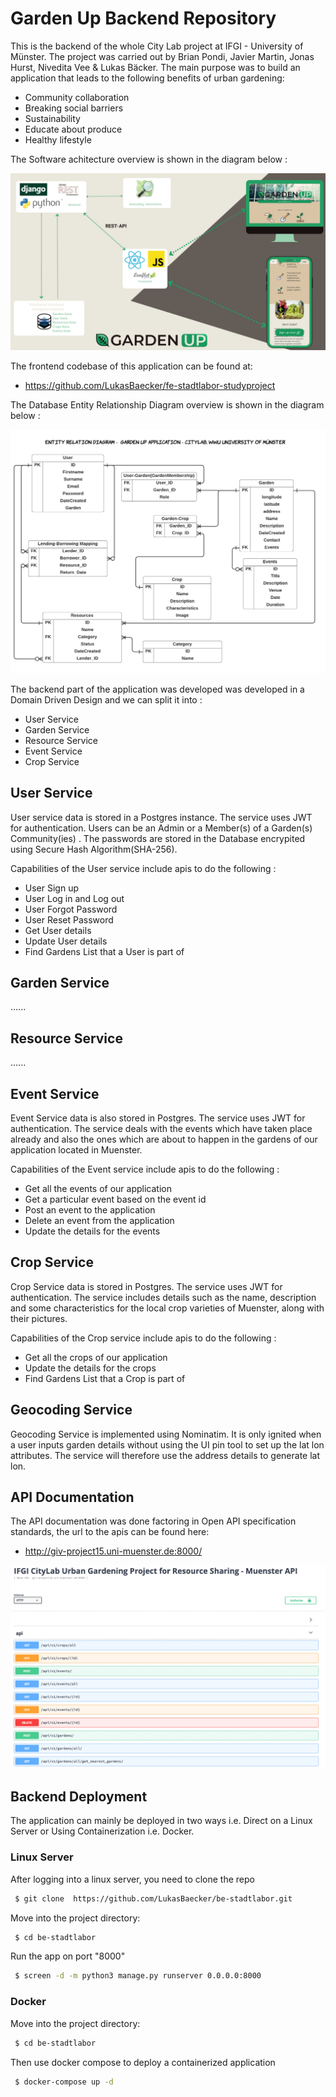 # Garden Up Backend Repository
This is the backend of the whole City Lab project at IFGI - University of Münster. The project was carried out by Brian Pondi, Javier Martin, Jonas Hurst, Nivedita Vee & Lukas Bäcker. 
The main purpose was to build an application that leads to the following benefits of urban gardening:
- Community collaboration
- Breaking social barriers
- Sustainability 
- Educate about produce 
- Healthy lifestyle



The Software achitecture overview is shown in the diagram below : 

![](readme-files/software-architecture.png)

The frontend codebase of this application can be found at:
- https://github.com/LukasBaecker/fe-stadtlabor-studyproject 

The Database Entity Relationship Diagram overview is shown in the diagram below : 

![](readme-files/db-erd-model-citylab.png)

The backend part of the application was developed was developed in a Domain Driven Design and we can split it into :
- User Service
- Garden Service
- Resource Service
- Event Service
- Crop Service


## User Service 

User service data is stored in a Postgres instance. The service uses JWT for authentication. Users can be an Admin or a Member(s) of a Garden(s) Community(ies) . The passwords are stored in the Database encrypited using Secure Hash Algorithm(SHA-256).

Capabilities of the User service include apis to do the following :

- User Sign up
- User Log in and Log out
- User Forgot Password
- User Reset Password
- Get User details
- Update User details
- Find Gardens List that a User is part of

## Garden Service 

......

## Resource Service

......

## Event Service

Event Service data is also stored in Postgres. The service uses JWT for authentication. The service deals with the events which have taken place already and also the ones which are about to happen in the gardens of our application located in Muenster. 

Capabilities of the Event service include apis to do the following :

- Get all the events of our application
- Get a particular event based on the event id
- Post an event to the application
- Delete an event from the application
- Update the details for the events


## Crop Service
Crop Service data is stored in Postgres. The service uses JWT for authentication. The service includes details such as the name, description and some characteristics for the local crop varieties of Muenster, along with their pictures.

Capabilities of the Crop service include apis to do the following :

- Get all the crops of our application
- Update the details for the crops
- Find Gardens List that a Crop is part of

## Geocoding Service
Geocoding Service is implemented using Nominatim. It is only ignited when a user inputs garden details without using the UI pin tool to set up the lat lon attributes. The service will therefore use the address details to generate lat lon.


## API Documentation

The API documentation was done factoring in Open API specification standards, the url to the apis can be found here:
- http://giv-project15.uni-muenster.de:8000/

![](readme-files/garden-up-api-docs.png)


## Backend Deployment

The application can mainly be deployed in two ways i.e. Direct on a Linux Server or Using Containerization i.e. Docker.

### Linux Server

After logging into a linux server, you need to clone the repo

```bash
 $ git clone  https://github.com/LukasBaecker/be-stadtlabor.git
```
Move into the project directory:
```bash
 $ cd be-stadtlabor
```
Run the app on port "8000"
```bash
 $ screen -d -m python3 manage.py runserver 0.0.0.0:8000
```

### Docker 

Move into the project directory:
```bash
 $ cd be-stadtlabor
```
Then use docker compose to deploy a containerized application

```bash
 $ docker-compose up -d
```
